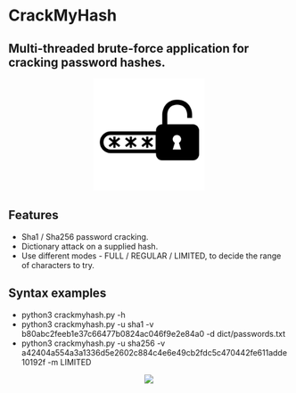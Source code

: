 # CrackMyHash
## Multi-threaded brute-force application for cracking password hashes.

<p align="center">
<img src="imgs/logo.png" width="200">
</p>

## Features 
- Sha1 / Sha256 password cracking.
- Dictionary attack on a supplied hash.
- Use different modes - FULL / REGULAR / LIMITED, to decide the range of characters to try.

## Syntax examples
- python3 crackmyhash.py -h
- python3 crackmyhash.py -u sha1 -v b80abc2feeb1e37c66477b0824ac046f9e2e84a0 -d dict/passwords.txt
- python3 crackmyhash.py -u sha256 -v a42404a554a3a1336d5e2602c884c4e6e49cb2fdc5c470442fe611adde10192f -m LIMITED

<p align="center">
<img src="screenshots/s.png" width="700">
</p>
